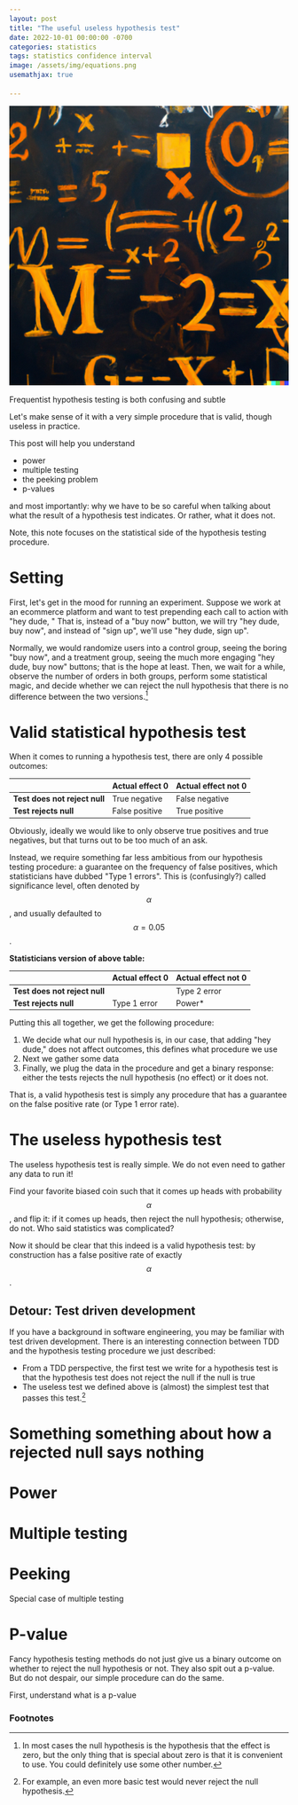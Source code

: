 ```yaml
---
layout: post
title: "The useful useless hypothesis test"
date: 2022-10-01 00:00:00 -0700
categories: statistics
tags: statistics confidence interval
image: /assets/img/equations.png
usemathjax: true

---
```



![equations](/assets/img/equations.png)


Frequentist hypothesis testing is both confusing and subtle

Let's make sense of it with a very simple procedure that is valid, though useless in practice.

This post will help you understand
- power
- multiple testing
- the peeking problem
- p-values

and most importantly: why we have to be so careful when talking about what the result of a hypothesis test indicates.
Or rather, what it does not.

Note, this note focuses on the statistical side of the hypothesis testing procedure.


# Setting

First, let's get in the mood for running an experiment.
Suppose we work at an ecommerce platform and want to test prepending each call to action with "hey dude, "
That is, instead of a "buy now" button, we will try "hey dude, buy now",
and instead of "sign up", we'll use "hey dude, sign up".

Normally, we would randomize users into a control group, seeing the boring "buy now",
and a treatment group, seeing the much more engaging "hey dude, buy now" buttons; that is the hope at least.
Then, we wait for a while, observe the number of orders in both groups, perform some statistical magic, and decide whether we can reject the null hypothesis that there is no difference between the two versions.[^1]


# Valid statistical hypothesis test

When it comes to running a hypothesis test, there are only 4 possible outcomes:

|                               | Actual effect 0 | Actual effect not 0 |
| ----------------------------- | --------------- | ------------------- |
| **Test does not reject null** | True negative   | False negative      |
| **Test rejects null**         | False positive  | True positive       |

Obviously, ideally we would like to only observe true positives and true negatives,
but that turns out to be too much of an ask.

Instead, we require something far less ambitious from our hypothesis testing procedure:
a guarantee on the frequency of false positives, which statisticians have dubbed "Type 1 errors".
This is (confusingly?) called significance level,
often denoted by $$\alpha$$, and usually defaulted to $$\alpha = 0.05$$.


**Statisticians version of above table:**

|                               | Actual effect 0 | Actual effect not 0 |
| ----------------------------- | --------------- | ------------------- |
| **Test does not reject null** |                 | Type 2 error        |
| **Test rejects null**         | Type 1 error    | Power*              |

Putting this all together, we get the following procedure:

1. We decide what our null hypothesis is, in our case, that adding "hey dude," does not affect outcomes, this defines what procedure we use
2. Next we gather some data
3. Finally, we plug the data in the procedure and get a binary response: either the tests rejects the null hypothesis (no effect) or it does not.


That is, a valid hypothesis test is simply any procedure that has a guarantee on the false positive rate (or Type 1 error rate).


# The useless hypothesis test

The useless hypothesis test is really simple.
We do not even need to gather any data to run it!

Find your favorite biased coin such that it comes up heads with probability $$\alpha$$, and flip it:
if it comes up heads, then reject the null hypothesis; otherwise, do not.
Who said statistics was complicated?

Now it should be clear that this indeed is a valid hypothesis test: by construction has a false positive rate of exactly $$\alpha$$.

## Detour: Test driven development

If you have a background in software engineering, you may be familiar with test driven development.
There is an interesting connection between TDD and the hypothesis testing procedure we just described:
- From a TDD perspective, the first test we write for a hypothesis test is that the hypothesis test does not reject the null if the null is true
- The useless test we defined above is (almost) the simplest test that passes this test.[^2]


# Something something about how a rejected null says nothing


# Power



# Multiple testing


# Peeking

Special case of multiple testing


# P-value

Fancy hypothesis testing methods do not just give us a binary outcome on whether to reject the null hypothesis or not.
They also spit out a p-value.
But do not despair, our simple procedure can do the same.

First, understand what is a p-value




### Footnotes


[^1]: In most cases the null hypothesis is the hypothesis that the effect is zero, but the only thing that is special about zero is that it is convenient to use. You could definitely use some other number.
[^2]: For example, an even more basic test would never reject the null hypothesis.



